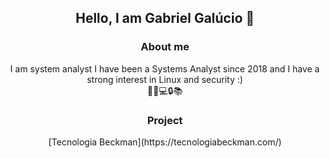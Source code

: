 <center>
<h2>Hello, I am Gabriel Galúcio 🐔</h2>
<h3>About me</h3>
I am system analyst 
I have been a Systems Analyst since 2018 and I have a strong interest in Linux and security :) <br>
🐧🐍💻🔒📚<br>
<h3>Project</h3>
[Tecnologia Beckman](https://tecnologiabeckman.com/)
</center>
